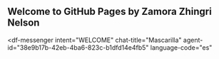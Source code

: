 ## Welcome to GitHub Pages by Zamora Zhingri Nelson


<script src="https://www.gstatic.com/dialogflow-console/fast/messenger/bootstrap.js?v=1"></script>
<df-messenger
  intent="WELCOME"
  chat-title="Mascarilla"
  agent-id="38e9b17b-42eb-4ba6-823c-b1dfd14e4fb5"
  language-code="es"
></df-messenger>
